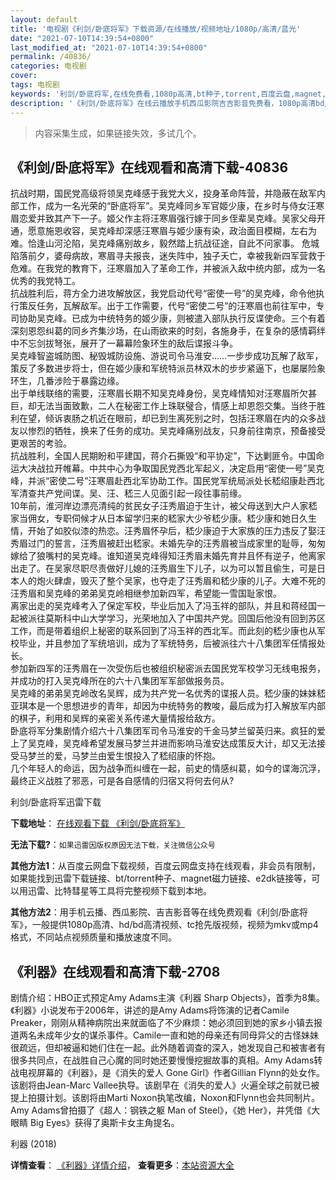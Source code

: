 ```yaml
---
layout: default
title: '电视剧《利剑/卧底将军》下载资源/在线播放/视频地址/1080p/高清/蓝光'
date: "2021-07-10T14:39:54+0800"
last_modified_at: "2021-07-10T14:39:54+0800"
permalink: /40836/
categories: 电视剧
cover:
tags: 电视剧
keywords: '利剑/卧底将军,在线免费看,1080p高清,bt种子,torrent,百度云盘,magnet,磁力链,迅雷下载资源'
description: '《利剑/卧底将军》在线云播放手机西瓜影院吉吉影音免费看，1080p高清bd/hd未删减完整版和tc抢先枪版，mkv/mp4格式，附带bt/torrent种子、magnet/磁力链、百度云盘、网盘资源迅雷下载链接'
---
```


>内容采集生成，如果链接失效，多试几个。


## 《利剑/卧底将军》在线观看和高清下载-40836

抗战时期，国民党高级将领吴克峰感于我党大义，投身革命阵营，并隐蔽在敌军内部工作，成为一名光荣的“卧底将军”。吴克峰同乡军官姬少康，在乡时与侍女汪寒眉恋爱并致其产下一子。姬父作主将汪寒眉强行嫁于同乡侄辈吴克峰。吴家父母开通，愿意施恩收容，吴克峰却深感汪寒眉与姬少康有染，政治面目模糊，左右为难。恰逢山河沦陷，吴克峰痛别故乡，毅然踏上抗战征途，自此不问家事。 危城陷落前夕，婆母病故，寒眉寻夫报丧，迷失阵中，独子夭亡，幸被我新四军营救于危难。在我党的教育下，汪寒眉加入了革命工作，并被派入敌中统内部，成为一名优秀的我党特工。<br /> 抗战胜利后，蒋方全力进攻解放区，我党启动代号“密使一号&rdquo;的吴克峰，命令他执行策反任务，瓦解敌军。出于工作需要，代号“密使二号”的汪寒眉也前往军中，专司协助吴克峰。已成为中统特务的姬少康，则被遣入部队执行反谍使命。三个有着深刻恩怨纠葛的同乡齐集沙场，在山雨欲来的时刻，各施身手，在复杂的感情羁绊中不忘剑拔弩张，展开了一幕幕险象环生的敌后谍报斗争。<br /> 吴克峰智盗城防图、秘毁城防设施、游说司令马淮安……一步步成功瓦解了敌军，策反了多数进步将士，但在姬少康和军统特派员林双木的步步紧逼下，也屡屡险象环生，几番涉险于暴露边缘。<br /> 出于单线联络的需要，汪寒眉长期不知吴克峰身份，吴克峰情知对汪寒眉所欠甚巨，却无法当面致歉，二人在秘密工作上珠联璧合，情感上却恩怨交集。当终于胜利在望，倾诉衷肠之机近在眼前，却已到生离死别之时，包括汪寒眉在内的众多战友以惨烈的牺牲，换来了任务的成功。吴克峰痛别战友，只身前往南京，预备接受更艰苦的考验。<br /> 抗战胜利，全国人民期盼和平建国，蒋介石撕毁&ldquo;和平协定”，下达剿匪令。中国命运大决战拉开帷幕。中共中心为争取国民党西北军起义，决定启用&ldquo;密使一号&rdquo;吴克峰，并派“密使二号”汪寒眉赴西北军协助工作。国民党军统局派处长嵇绍康赴西北军清查共产党间谍。吴、汪、嵇三人见面引起一段往事前缘。<br /> 10年前，淮河岸边漂亮清纯的贫民女子汪秀眉迫于生计，被父母送到大户人家嵇家当佣女，专职伺候才从日本留学归来的嵇家大少爷嵇少康。嵇少康和她日久生情，开始了如胶似漆的热恋。汪秀眉怀孕后，嵇少康迫于大家族的压力违反了娶汪秀眉过门的誓言，汪秀眉被赶出嵇家。未婚先孕的汪秀眉被当成家里的耻辱，匆匆嫁给了狼嘴村的吴克峰。谁知道吴克峰得知汪秀眉未婚先育并且怀有逆子，他离家出走了。在吴家尽职尽责做好儿媳的汪秀眉生下儿子，以为可以暂且偷生，可是日本人的炮火肆虐，毁灭了整个吴家，也夺走了汪秀眉和嵇少康的儿子。大难不死的汪秀眉和吴克峰的弟弟吴克岭相继参加新四军，希望能一雪国耻家恨。<br /> 离家出走的吴克峰考入了保定军校，毕业后加入了冯玉祥的部队，并且和蒋经国一起被派往莫斯科中山大学学习，光荣地加入了中国共产党。回国后他没有回到苏区工作，而是带着组织上秘密的联系回到了冯玉祥的西北军。而此刻的嵇少康也从军校毕业，并且参加了军统培训，成为了军统特务，后被派往六十八集团军任情报处长。<br /> 参加新四军的汪秀眉在一次受伤后也被组织秘密派去国民党军校学习无线电报务，并成功的打入吴克峰所在的六十八集团军军部做报务员。<br /> 吴克峰的弟弟吴克岭改名吴辉，成为共产党一名优秀的谍报人员。嵇少康的妹妹嵇亚琪本是一个思想进步的青年，却因为中统特务的教唆，最后成为打入解放军内部的棋子，利用和吴辉的亲密关系传递大量情报给敌方。<br />卧底将军分集剧情介绍六十八集团军司令马淮安的千金马梦兰留英归来。疯狂的爱上了吴克峰，吴克峰希望发展马梦兰并进而影响马淮安达成策反大计，却又无法接受马梦兰的爱，马梦兰由爱生恨投入了嵇绍康的怀抱。<br />几个年轻人的命运，因为战争而纠缠在一起，前史的情感纠葛，如今的谍海沉浮，最终正义战胜了邪恶，可是各自感情的归宿又将何去何从?


利剑/卧底将军迅雷下载

**下载地址**： [在线观看下载 《利剑/卧底将军》](https://www.993dy.com//vod-detail-id-11494.html) 


**无法下载?**：`如果迅雷因版权原因无法下载，关注微信公众号 `

**其他方法1**：从百度云网盘下载视频，百度云网盘支持在线观看，非会员有限制，如果能找到迅雷下载链接、bt/torrent种子、magnet磁力链接、e2dk链接等，可以用迅雷、比特彗星等工具将完整视频下载到本地。

**其他方法2**：用手机云播、西瓜影院、吉吉影音等在线免费观看《利剑/卧底将军》，一般提供1080p高清、hd/bd高清视频、tc抢先版视频，视频为mkv或mp4格式，不同站点视频质量和播放速度不同。


## 《利器》在线观看和高清下载-2708

剧情介绍：HBO正式预定Amy Adams主演《利器 Sharp Objects》，首季为8集。《利器》小说发布于2006年，讲述的是Amy Adams将饰演的记者Camile Preaker，刚刚从精神病院出来就面临了不少麻烦：她必须回到她的家乡小镇去报道两名未成年少女的谋杀事件。Camile一直和她的母亲还有同母异父的古怪妹妹很疏远，但却被逼和她们住在一起。此外随着调查的深入，她发现自己和被害者有很多共同点，在战胜自己心魔的同时她还要慢慢挖掘故事的真相。Amy Adams转战电视屏幕的《利器》，是《消失的爱人 Gone Girl》作者Gillian Flynn的处女作。该剧将由Jean-Marc Vallee执导。该剧早在《消失的爱人》火遍全球之前就已被提上拍摄计划。该剧将由Marti Noxon执笔改编，Noxon和Flynn也会共同制片。Amy Adams曾拍摄了《超人：钢铁之躯 Man of Steel》，《她 Her》，并凭借《大眼睛 Big Eyes》获得了奥斯卡女主角提名。


利器 (2018)

**详情查看**： [《利器》详情介绍](/movie/2708/)， **查看更多**：[本站资源大全](/movie/t/all/)

